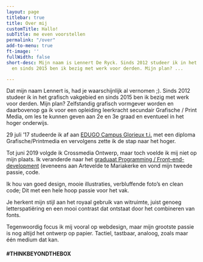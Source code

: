 ```yaml
---
layout: page
titlebar: true
title: Over mij
customTitle: Hallo!
subTitle: me even voorstellen
permalink: "/over"
add-to-menu: true
ft-image: ''
fullWidth: false
short-desc: Mijn naam is Lennert De Ryck. Sinds 2012 studeer ik in het grafisch vakgebied
  en sinds 2015 ben ik bezig met werk voor derden. Mijn plan? ...

---
```

Dat mijn naam Lennert is, had je waarschijnlijk al vernomen ;). Sinds 2012 studeer ik in het grafisch vakgebied en sinds 2015 ben ik bezig met werk voor derden. Mijn plan? Zelfstandig grafisch vormgever worden en daarbovenop ga ik voor een opleiding leerkracht secundair Grafische / Print Media, om les te kunnen geven aan 2e en 3e graad en eventueel in het hoger onderwijs.

29 juli ’17 studeerde ik af aan [EDUGO Campus Glorieux t.i.]( "https://www.edugo.be/secundair-onderwijs/glorieux/studieaanbod/?study=48") met een diploma Grafische/Printmedia en vervolgens zette ik de stap naar het hoger.

Tot juni 2019 volgde ik Crossmedia Ontwerp, maar toch voelde ik mij niet op mijn plaats. Ik veranderde naar het [graduaat Programming / Front-end-development]( "https://www.arteveldehogeschool.be/opleidingen/graduaat/programmeren") (eveneens aan Artevelde te Mariakerke en vond mijn tweede passie, code.

Ik hou van goed design, mooie illustraties, verbluffende foto’s en clean code; Dit met een hele hoop passie voor het vak.

Je herkent mijn stijl aan het royaal gebruik van witruimte, juist genoeg letterspatiëring en een mooi contrast dat ontstaat door het combineren van fonts.

Tegenwoordig focus ik mij vooral op webdesign, maar mijn grootste passie is nog altijd het ontwerp op papier. Tactiel, tastbaar, analoog, zoals maar één medium dat kan.

<h4 class="fontw-300 lspacing-1">#THINKBEYONDTHEBOX</h4>